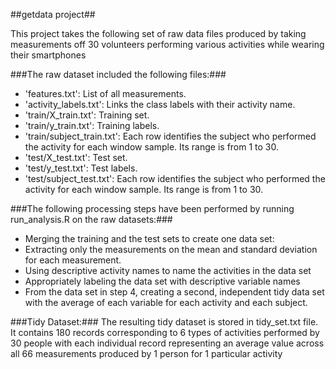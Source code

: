 ##getdata project##

This project takes the following set of raw data files produced by taking measurements off 30 volunteers performing various activities while wearing their smartphones

###The raw dataset included the following files:###
- 'features.txt': List of all measurements.
- 'activity_labels.txt': Links the class labels with their activity name.
- 'train/X_train.txt': Training set.
- 'train/y_train.txt': Training labels.
- 'train/subject_train.txt': Each row identifies the subject who performed the activity for each window sample. Its range is from 1 to 30. 
- 'test/X_test.txt': Test set.
- 'test/y_test.txt': Test labels.
- 'test/subject_test.txt': Each row identifies the subject who performed the activity for each window sample. Its range is from 1 to 30. 

###The following processing steps have been performed by running run_analysis.R on the raw datasets:###
* Merging the training and the test sets to create one data set:
* Extracting only the measurements on the mean and standard deviation for each measurement.
* Using descriptive activity names to name the activities in the data set
* Appropriately labeling the data set with descriptive variable names
* From the data set in step 4, creating a second, independent tidy data set with the average 
   of each variable for each activity and each subject.

###Tidy Dataset:###
The resulting tidy dataset is stored in tidy_set.txt file. It contains 180 records corresponding to 6 types of activities performed by 30 people with each individual record representing an average value across all 66 measurements produced by 1 person for 1 particular activity